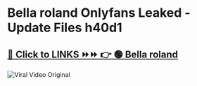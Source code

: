 
 # Bella roland Onlyfans Leaked - Update Files h40d1

## <h2><a href="https://clipsfans.com/Bella_roland&ref=git">🔗 Click to LINKS ⏩⏩ 👉 🟢 Bella roland </a></h2>

<a href="https://clipsfans.com/Bella_roland&ref=git" rel="nofollow" data-target="animated-image.originalLink"><img src="https://i.ibb.co.com/xMMVF88/686577567.gif" alt="Viral Video Original" style="max-width: 100%; display: inline-block;" data-target="animated-image.originalImage"></a>

